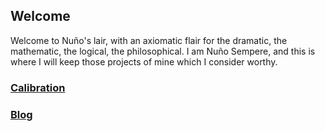 ## Welcome

Welcome to Nuño's lair, with an axiomatic flair for the dramatic, the mathematic, the logical, the philosophical.
I am Nuño Sempere, and this is where I will keep those projects of mine which I consider worthy.

### [Calibration](https://nunosempere.github.io/calibration/) 

### [Blog](https://nunosempere.github.io/blog/) 
